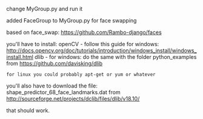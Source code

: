 change MyGroup.py and run it



added FaceGroup to MyGroup.py for face swapping

based on face_swap: https://github.com/Rambo-django/faces

you'll have to install:
    openCV - follow this guide for windows: http://docs.opencv.org/doc/tutorials/introduction/windows_install/windows_install.html
    dlib - for windows: do the same with the folder python_examples from https://github.com/davisking/dlib
    
    for linux you could probably apt-get or yum or whatever
    
    
you'll also have to download the file: shape_predictor_68_face_landmarks.dat from http://sourceforge.net/projects/dclib/files/dlib/v18.10/

that should work.